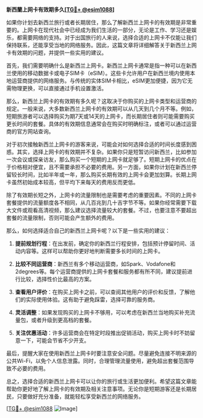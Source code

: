 **新西蘭上网卡有效期多久[[TG💪+ @esim1088](https://t.me/s/esim1088)]**

如果你计划去新西兰旅行或者长期居住，那么了解新西兰上网卡的有效期是非常重要的。上网卡在现代社会中已经成为我们生活的一部分，无论是工作、学习还是娱乐，都需要网络的支持。对于出国旅行的人来说，选择合适的上网卡不仅能让我们保持联系，还能享受当地的网络服务。因此，这篇文章将详细解答关于新西兰上网卡有效期的问题，并提供一些实用的建议。

首先，我们需要明确什么是新西兰上网卡。新西兰上网卡通常是指一种可以在新西兰使用的移动数据卡或电子SIM卡（eSIM）。这些卡允许用户在新西兰境内使用本地运营商提供的网络服务。与传统的实体SIM卡相比，eSIM更加便捷，因为它无需物理更换，可以直接通过手机设置激活。

那么，新西兰上网卡的有效期有多久呢？这取决于你购买的上网卡类型和运营商的规定。一般来说，大多数新西兰上网卡的有效期可以从几天到几个月不等。例如，短期旅游者可以选择购买为期7天或14天的上网卡，而长期居住者则可能需要购买更长时间的套餐。具体的有效期信息通常会在购买时明确标注，或者可以通过运营商的官方网站查询。

对于初次接触新西兰上网卡的游客来说，可能会对如何选择合适的时间长度感到困惑。其实，选择上网卡的有效期并不复杂。如果你只是短暂访问新西兰，比如参加一次会议或探亲访友，那么购买一个短期的上网卡就足够了。短期上网卡的优点在于价格相对便宜，且不需要承担不必要的费用。另一方面，如果你计划在新西兰停留较长时间，比如半年或一年，那么购买长期有效的上网卡会更加划算。长期上网卡虽然初始成本较高，但平均下来每天的费用反而更低。

除了有效期长短之外，上网卡的流量限制也是需要考虑的重要因素。不同的上网卡套餐提供的流量额度各不相同，从几百兆到几十吉字节不等。如果你经常需要下载大文件或观看高清视频，那么建议选择流量较大的套餐。不过，也要注意不要超出套餐的流量限制，否则可能会产生额外的费用。

那么，如何选择适合自己的新西兰上网卡呢？以下是一些实用的建议：

1. **提前规划行程**：在出发前，确定你的新西兰行程安排，包括预计停留时间、活动内容等。这样可以帮助你更好地判断需要多长时间的上网卡。

2. **比较不同运营商**：新西兰有多个移动运营商，如Spark、Vodafone和2degrees等。每个运营商提供的上网卡套餐和服务都有所不同，建议提前进行比较，选择性价比最高的方案。

3. **查看用户评价**：在购买上网卡之前，可以查阅其他用户的评价和反馈，了解他们的实际使用体验。这有助于避免踩雷，选择可靠的服务商。

4. **灵活调整**：如果发现购买的上网卡不够用，可以考虑在新西兰当地购买补充流量包，或者升级到更高档的套餐。

5. **关注优惠活动**：许多运营商会在特定时段推出促销活动，购买上网卡时不妨留意一下，可能会节省不少开支。

最后，提醒大家在使用新西兰上网卡时要注意安全问题。尽量避免连接不明来源的公共Wi-Fi，以免个人信息泄露。同时，合理管理流量使用，避免超出套餐范围导致不必要的费用。

总之，选择合适的新西兰上网卡可以让你的旅行或生活更加便利。希望这篇文章能帮助你更好地了解上网卡的有效期及相关注意事项。无论你是短期游客还是长期居民，只要做好充分准备，就能轻松享受新西兰的网络服务。

[[TG💪+ @esim1088](https://t.me/s/esim1088) ![Image](https://i.postimg.cc/4NQfJmqS/Snipaste-2025-05-13-00-14-12.png)]